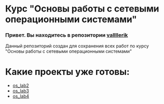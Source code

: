 # Курс "Основы работы с сетевыми операционными системами"

### Привет. Вы находитесь в репозитории [vallllerik](https://github.com/vallllerik/linux_labs)

Данный репозиторий создан для сохранения всех работ по курсу "Основы работы с сетевыми операционными системами"
# Какие проекты уже готовы:
+ [os_lab2](https://github.com/vallllerik/linux_labs/tree/master/os_labs2/ansible)
+ [os_lab3](https://github.com/vallllerik/linux_labs/tree/master/os_lab3)
+ [os_lab4](https://github.com/vallllerik/linux_labs/tree/master/os_lab4)
